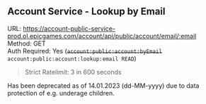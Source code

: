 ## Account Service - Lookup by Email

URL: https://account-public-service-prod.ol.epicgames.com/account/api/public/account/email/:email \
Method: GET \
Auth Required: Yes (~~`account:public:account:byEmail`~~ `account:public:account:lookup:email READ`)

> Strict Ratelimit: 3 in 600 seconds

Has been deprecated as of 14.01.2023 (dd-MM-yyyy) due to data protection of e.g. underage children.
